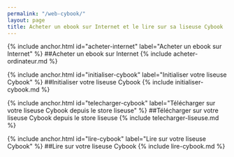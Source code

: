 ```yaml
---
permalink: "/web-cybook/"
layout: page
title: Acheter un ebook sur Internet et le lire sur sa liseuse Cybook
---
```


{% include anchor.html id="acheter-internet" label="Acheter un ebook sur Internet" %}
##Acheter un ebook sur Internet
{% include acheter-ordinateur.md %}

{% include anchor.html id="initialiser-cybook" label="Initialiser votre liseuse Cybook" %}
##Initialiser votre liseuse Cybook
{% include initialiser-cybook.md %}

{% include anchor.html id="telecharger-cybook" label="Télécharger sur votre liseuse Cybook depuis le store liseuse" %}
##Télécharger sur votre liseuse Cybook depuis le store liseuse
{% include telecharger-liseuse.md %}

{% include anchor.html id="lire-cybook" label="Lire sur votre liseuse Cybook" %}
##Lire sur votre liseuse Cybook
{% include lire-cybook.md %}
